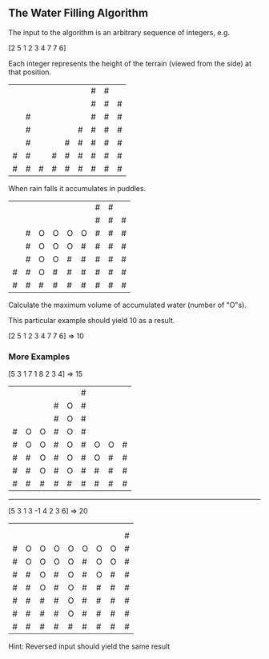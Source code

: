 ## The Water Filling Algorithm

The input to the algorithm is an arbitrary sequence of integers, e.g.

[2 5 1 2 3 4 7 7 6]

Each integer represents the height of the terrain (viewed from the side) at that position.

| | | | | | | | | |
|-|-|-|-|-|-|-|-|-|
| | | | | | |#|#| |
| | | | | | |#|#|#|
| |#| | | | |#|#|#|
| |#| | | |#|#|#|#|
| |#| | |#|#|#|#|#|
|#|#| |#|#|#|#|#|#|
|#|#|#|#|#|#|#|#|#|

When rain falls it accumulates in puddles.

| | | | | | | | | |
|-|-|-|-|-|-|-|-|-|
| | | | | | |#|#| |
| | | | | | |#|#|#|
| |#|O|O|O|O|#|#|#|
| |#|O|O|O|#|#|#|#|
| |#|O|O|#|#|#|#|#|
|#|#|O|#|#|#|#|#|#|
|#|#|#|#|#|#|#|#|#|

Calculate the maximum volume of accumulated water (number of "O"s).

This particular example should yield 10 as a result.

[2 5 1 2 3 4 7 7 6]
=> 10

### More Examples

[5 3 1 7 1 8 2 3 4] => 15

| | | | | | | | | |
|-|-|-|-|-|-|-|-|-|
| | | | | |#| | | |
| | | |#|O|#| | | |
| | | |#|O|#| | | |
|#|O|O|#|O|#| | | |
|#|O|O|#|O|#|O|O|#|
|#|#|O|#|O|#|O|#|#|
|#|#|O|#|O|#|#|#|#|
|#|#|#|#|#|#|#|#|#|

----------------------------------------------

[5 3 1 3 -1 4 2 3 6] => 20

| | | | | | | | | |
|-|-|-|-|-|-|-|-|-|
| | | | | | | | | |
| | | | | | | | | |
| | | | | | | | |#|
|#|O|O|O|O|O|O|O|#|
|#|O|O|O|O|#|O|O|#|
|#|#|O|#|O|#|O|#|#|
|#|#|O|#|O|#|#|#|#|
|#|#|#|#|O|#|#|#|#|
|#|#|#|#|O|#|#|#|#|
|#|#|#|#|#|#|#|#|#|

Hint: Reversed input should yield the same result